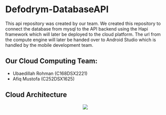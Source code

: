 # Defodrym-DatabaseAPI

This api repository was created by our team. We created this repository to connect the database from mysql to the API backend using the Hapi framework which will later be deployed to the cloud platform. The url from the compute engine will later be handed over to Android Studio which is handled by the mobile development team.

## Our Cloud Computing Team:
* Ubaedillah Rohman (C168DSX2221)
* Afiq Mustofa (C252DSX1625)

## Cloud Architecture
<p align="center">
  <img src="https://drive.google.com/file/d/1nF-XynoWncvBdGZMqru7R1RqVWp_doZV/view?usp=sharing">
</p>
